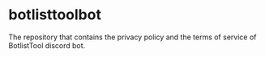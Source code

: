 # botlisttoolbot
The repository that contains the privacy policy and the terms of service of BotlistTool discord bot.

